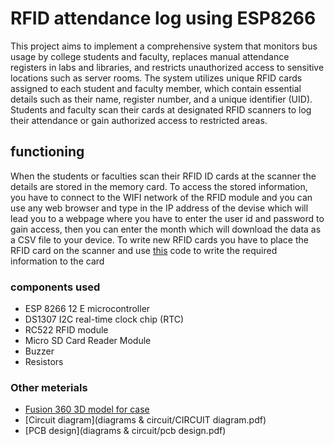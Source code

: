 # RFID attendance log using ESP8266
This project aims to implement a comprehensive system that monitors bus usage by college students and faculty, replaces manual attendance registers in labs and libraries, and restricts unauthorized access to sensitive locations such as server rooms. The system utilizes unique RFID cards assigned to each student and faculty member, which contain essential details such as their name, register number, and a unique identifier (UID). Students and faculty scan their cards at designated RFID scanners to log their attendance or gain authorized access to restricted areas.
## functioning
When the students or faculties scan their RFID ID cards at the scanner the details are stored in the memory card.
To access the stored information, you have to connect to the WIFI network of the RFID module and you can use any web browser and type in the IP address of the devise which will lead you to a webpage where you have to enter the user id and password to gain access, then you can enter the month which will download the data as a CSV file to your device. 
To write new RFID cards you have to place the RFID card on the scanner and use [this](/rfid_write_personal_data/) code to write the required information to the card

### components used
* ESP 8266 12 E microcontroller
* DS1307 I2C real-time clock chip (RTC)
* RC522 RFID module
* Micro SD Card Reader Module
* Buzzer
* Resistors
### Other meterials
- [Fusion 360 3D model for case](/3D_case_design/)
- [Circuit diagram](diagrams & circuit/CIRCUIT diagram.pdf)
- [PCB design](diagrams & circuit/pcb design.pdf)
